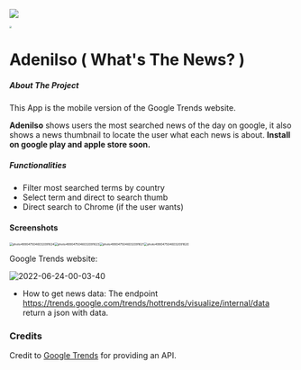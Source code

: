 ![](https://img.shields.io/badge/Made%20in-Flutter-blue)

<img src="C:\Users\joaoc\Projetos\Pessoal\new_wtn\images_typora\WTN-03.png" style="zoom:24%;" />

# Adenilso ( What's The News? )

##### About The Project

This App is the mobile version of the Google Trends website.

**Adenilso** shows users the most searched news of the day on google, it also shows a news thumbnail to locate the user what each news is about. **Install on google play and apple store soon.**

##### Functionalities

- Filter most searched terms by country
- Select term and direct to search thumb
- Direct search to Chrome (if the user wants)

#### Screenshots

<img src="C:\Users\joaoc\Projetos\Pessoal\new_wtn\images_typora\photo4990475046032091624.jpg" alt="photo4990475046032091624" style="zoom:37%;" /><img src="C:\Users\joaoc\Projetos\Pessoal\new_wtn\images_typora\photo4990475046032091623.jpg" alt="photo4990475046032091623" style="zoom:37%;" /><img src="C:\Users\joaoc\Projetos\Pessoal\new_wtn\images_typora\photo4990475046032091621.jpg" alt="photo4990475046032091621" style="zoom:37%;" /><img src="C:\Users\joaoc\Projetos\Pessoal\new_wtn\images_typora\photo4990475046032091620.jpg" alt="photo4990475046032091620" style="zoom:37%;" />

Google Trends website:

![2022-06-24-00-03-40](C:\Users\joaoc\Projetos\Pessoal\new_wtn\images_typora\2022-06-24-00-03-40.gif)

- How to get news data: The endpoint https://trends.google.com/trends/hottrends/visualize/internal/data return a json with data.

### Credits

Credit to [Google Trends](https://trends.google.com.br/trends/) for providing an API.
